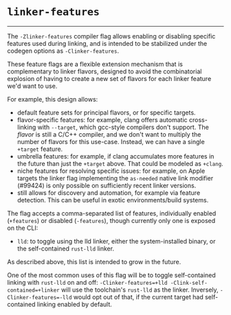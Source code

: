 # `linker-features`

--------------------

The `-Zlinker-features` compiler flag allows enabling or disabling specific features used during
linking, and is intended to be stabilized under the codegen options as `-Clinker-features`.

These feature flags are a flexible extension mechanism that is complementary to linker flavors,
designed to avoid the combinatorial explosion of having to create a new set of flavors for each
linker feature we'd want to use.

For example, this design allows:
- default feature sets for principal flavors, or for specific targets.
- flavor-specific features: for example, clang offers automatic cross-linking with `--target`, which
  gcc-style compilers don't support. The *flavor* is still a C/C++ compiler, and we don't want to
  multiply the number of flavors for this use-case. Instead, we can have a single `+target` feature.
- umbrella features: for example, if clang accumulates more features in the future than just the
  `+target` above. That could be modeled as `+clang`.
- niche features for resolving specific issues: for example, on Apple targets the linker flag
  implementing the `as-needed` native link modifier (#99424) is only possible on sufficiently recent
  linker versions.
- still allows for discovery and automation, for example via feature detection. This can be useful
  in exotic environments/build systems.

The flag accepts a comma-separated list of features, individually enabled (`+features`) or disabled
(`-features`), though currently only one is exposed on the CLI:
- `lld`: to toggle using the lld linker, either the system-installed binary, or the self-contained
  `rust-lld` linker.

As described above, this list is intended to grow in the future.

One of the most common uses of this flag will be to toggle self-contained linking with `rust-lld` on
and off: `-Clinker-features=+lld -Clink-self-contained=+linker` will use the toolchain's `rust-lld`
as the linker. Inversely, `-Clinker-features=-lld` would opt out of that, if the current target had
self-contained linking enabled by default.
